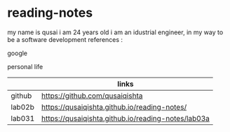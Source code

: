 # reading-notes
my name is qusai 
i am 24 years old 
i am an idustrial engineer, in my way to be a software development 
references :

google 
 
personal life

|             | links                                               |
| ----------- | -----------                                         |
| github      | https://github.com/qusaiqishta                      |
| lab02b      | https://qusaiqishta.github.io/reading-notes/        |
|lab031       | https://qusaiqishta.github.io/reading-notes/lab03a